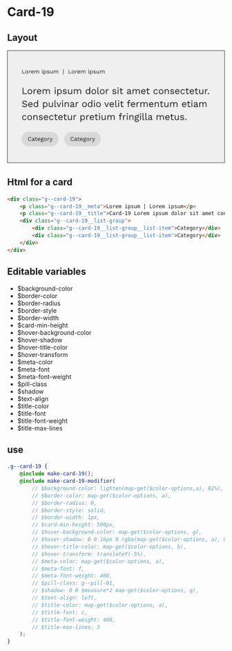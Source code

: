 # Card-19

## Layout

![alt text][card-19]

[card-19]: /src/img/global-components/card/card-19.jpg

## Html for a card

```html
<div class="g--card-19">
    <p class="g--card-19__meta">Lorem ipsum | Lorem ipsum</p>
    <p class="g--card-19__title">Card-19 Lorem ipsum dolor sit amet consectetur. Sed pulvinar odio velit fermentum etiam consectetur pretium fringilla metus.</p>
    <div class="g--card-19__list-group">
        <div class="g--card-19__list-group__list-item">Category</div>
        <div class="g--card-19__list-group__list-item">Category</div>
    </div>
</div>
```

## Editable variables

-   $background-color
-   $border-color
-   $border-radius
-   $border-style
-   $border-width
-   $card-min-height
-   $hover-background-color
-   $hover-shadow
-   $hover-title-color
-   $hover-transform
-   $meta-color
-   $meta-font
-   $meta-font-weight
-   $pill-class
-   $shadow
-   $text-align
-   $title-color
-   $title-font
-   $title-font-weight
-   $title-max-lines

## use

```scss
.g--card-19 {
    @include make-card-19();
    @include make-card-19-modifier(
        // $background-color: lighten(map-get($color-options,a), 82%),
        // $border-color: map-get($color-options, a),
        // $border-radius: 0,
        // $border-style: solid,
        // $border-width: 1px,
        // $card-min-height: 500px,
        // $hover-background-color: map-get($color-options, g),
        // $hover-shadow: 0 0 16px 0 rgba(map-get($color-options, a), 0.5),
        // $hover-title-color: map-get($color-options, b),
        // $hover-transform: translateY(-5%),
        // $meta-color: map-get($color-options, a),
        // $meta-font: f,
        // $meta-font-weight: 400,
        // $pill-class: g--pill-01,
        // $shadow: 0 0 $measure*2 map-get($color-options, g),
        // $text-align: left,
        // $title-color: map-get($color-options, a),
        // $title-font: c,
        // $title-font-weight: 400,
        // $title-max-lines: 3
    );
}
```
